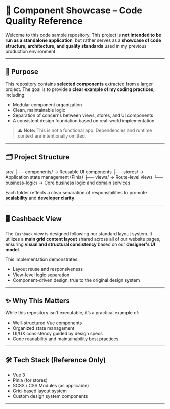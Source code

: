 # 🧩 Component Showcase – Code Quality Reference

Welcome to this code sample repository. This project is **not intended to be run as a standalone application**, but rather serves as a **showcase of code structure, architecture, and quality standards** used in my previous production environment.

---

## 📌 Purpose

This repository contains **selected components** extracted from a larger project. The goal is to provide a **clear example of my coding practices**, including:

- Modular component organization
- Clean, maintainable logic
- Separation of concerns between views, stores, and UI components
- A consistent design foundation based on real-world implementation

> ⚠️ **Note:** This is not a functional app. Dependencies and runtime context are intentionally omitted.

---

## 🗂️ Project Structure

src/
├── components/ -> Reusable UI components
├── stores/ -> Application state management (Pinia)
├── views/ -> Route-level views
└── business-logic/ -> Core business logic and domain services

Each folder reflects a clear separation of responsibilities to promote **scalability** and **developer clarity**.

---

## 🖥️ Cashback View

The `Cashback` view is designed following our standard layout system. It utilizes a **main grid content layout** shared across all of our website pages, ensuring **visual and structural consistency** based on our **designer's UI model**.

This implementation demonstrates:

- Layout reuse and responsiveness
- View-level logic separation
- Component-driven design, true to the original design system

---

## ✨ Why This Matters

While this repository isn't executable, it’s a practical example of:

- Well-structured Vue components
- Organized state management
- UI/UX consistency guided by design specs
- Code readability and maintainability best practices

---

## 🛠️ Tech Stack (Reference Only)

- Vue 3
- Pinia (for stores)
- SCSS / CSS Modules (as applicable)
- Grid-based layout system
- Custom design system components

---
